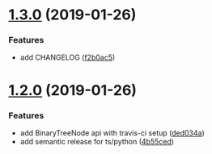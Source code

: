 # [1.3.0](https://github.com/justindujardin/mathtastic/compare/v1.2.0...v1.3.0) (2019-01-26)


### Features

* add CHANGELOG ([f2b0ac5](https://github.com/justindujardin/mathtastic/commit/f2b0ac5))

# [1.2.0](https://github.com/justindujardin/mathtastic/compare/v1.1.0...v1.2.0) (2019-01-26)


### Features

* add BinaryTreeNode api with travis-ci setup ([ded034a](https://github.com/justindujardin/mathtastic/commit/ded034a))
* add semantic release for ts/python ([4b55ced](https://github.com/justindujardin/mathtastic/commit/4b55ced))

